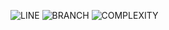 ![LINE](https://img.shields.io/badge/line--coverage-100%25-brightgreen.svg)
![BRANCH](https://img.shields.io/badge/branch--coverage-87%25-brightgreen.svg)
![COMPLEXITY](https://img.shields.io/badge/complexity-1.13-brightgreen.svg)

